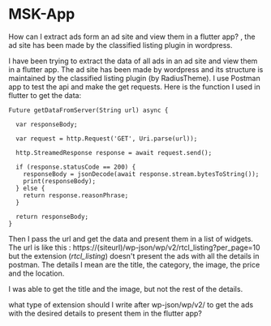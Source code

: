 # MSK-App

How can I extract ads form an ad site and view them in a flutter app? , the ad site has been made by the classified listing plugin in wordpress.


I have been trying to extract the data of all ads in an ad site and view them in a flutter app.
The ad site has been made by wordpress and its structure is maintained by the classified listing plugin (by RadiusTheme).
I use Postman app to test the api and make the get requests.
Here is the function I used in flutter to get the data:

    Future getDataFromServer(String url) async {
 
      var responseBody;

      var request = http.Request('GET', Uri.parse(url));

      http.StreamedResponse response = await request.send();

      if (response.statusCode == 200) {
        responseBody = jsonDecode(await response.stream.bytesToString());
        print(responseBody);
      } else {
        return response.reasonPhrase;
      }

      return responseBody;
    } 

Then I pass the url and get the data and present them in a list of widgets.
The url is like this : https://(siteurl)/wp-json/wp/v2/rtcl_listing?per_page=10
but the extension (*rtcl_listing*) doesn't present the ads with all the details in postman.
The details I mean are the title, the category, the image, the price and the location.

I was able to get the title and the image, but not the rest of the details.

what type of extension should I write after wp-json/wp/v2/  to get the ads with the desired details to present them in the flutter app?

